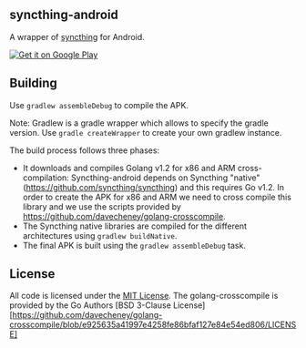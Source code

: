 ## syncthing-android

A wrapper of [syncthing](https://github.com/syncthing/syncthing) for Android.

[![Get it on Google Play](https://developer.android.com/images/brand/en_generic_rgb_wo_60.png)](https://play.google.com/store/apps/details?id=com.nutomic.syncthingandroid)

## Building

Use `gradlew assembleDebug` to compile the APK.

Note: Gradlew is a gradle wrapper which allows to specify the gradle version. Use `gradle createWrapper` to create your own gradlew instance.

The build process follows three phases:
- It downloads and compiles Golang v1.2 for x86 and ARM cross-compilation: Syncthing-android depends on Syncthing "native" (https://github.com/syncthing/syncthing) and this requires Go v1.2. In order to create the APK for x86 and ARM we need to cross compile this library and we use the scripts provided by https://github.com/davecheney/golang-crosscompile.
- The Syncthing native libraries are compiled for the different architectures using `gradlew buildNative`.
- The final APK is built using the `gradlew assembleDebug` task.


## License

All code is licensed under the [MIT License](https://github.com/Nutomic/syncthing-android/blob/master/LICENSE).
The golang-crosscompile is provided by the Go Authors [BSD 3-Clause License][https://github.com/davecheney/golang-crosscompile/blob/e925635a41997e4258fe86bfaf127e84e54ed806/LICENSE]
